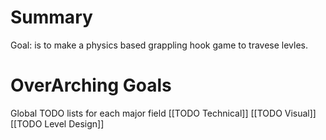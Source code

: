 # Summary
Goal: is to make a physics based grappling hook game to travese levles.

# OverArching Goals


Global TODO lists for each major field
[[TODO Technical]]
[[TODO Visual]]
[[TODO Level Design]]


